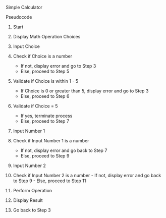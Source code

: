 Simple Calculator

Pseudocode
1. Start
2. Display Math Operation Choices
3. Input Choice
4. Check if Choice is a number
   	- If not, display error and go to Step 3
   	- Else, proceed to Step 5

5. Validate if Choice is within 1 - 5
   	- If Choice is 0 or greater than 5, display error and go to Step 3
   	- Else, proceed to Step 6

6. Validate if Choice = 5
   	- If yes, terminate process
   	- Else, proceed to Step 7

7. Input Number 1
8. Check if Input Number 1 is a number
   	- If not, display error and go back to Step 7
   	- Else, proceed to Step 9

9. Input Number 2
10. Check if Input Number 2 is a number
    	- If not, display error and go back to Step 9
    	- Else, proceed to Step 11

11. Perform Operation
12. Display Result
13. Go back to Step 3